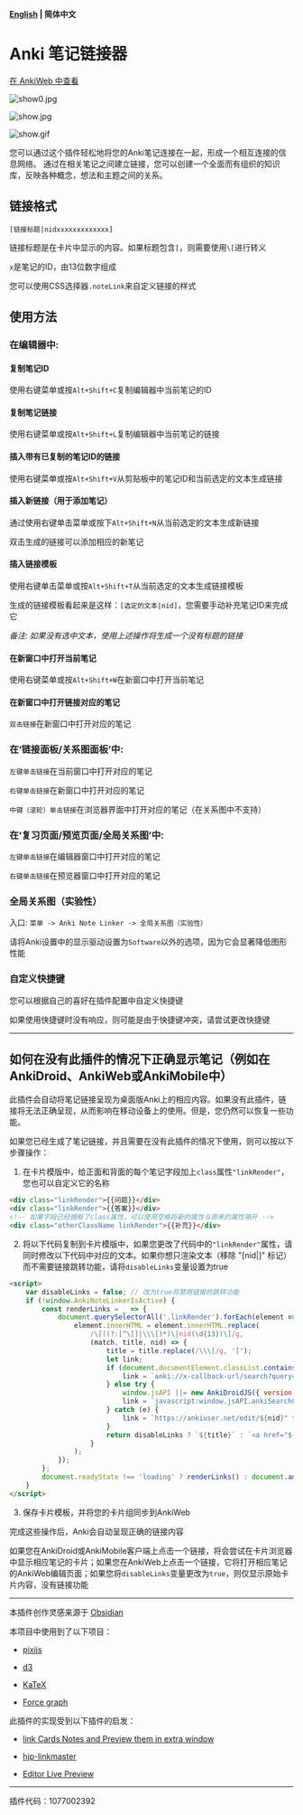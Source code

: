**[English](README.md) | 简体中文**

# Anki 笔记链接器

[在 AnkiWeb 中查看](https://ankiweb.net/shared/info/1077002392)

![show0.jpg](show0.jpg)

![show.jpg](show.jpg)

![show.gif](show.gif)

您可以通过这个插件轻松地将您的Anki笔记连接在一起，形成一个相互连接的信息网络。
通过在相关笔记之间建立链接，您可以创建一个全面而有组织的知识库，反映各种概念，想法和主题之间的关系。

## 链接格式

`[链接标题|nidxxxxxxxxxxxxx]`

链接标题是在卡片中显示的内容。如果标题包含`[`，则需要使用`\[`进行转义

`x`是笔记的ID，由13位数字组成

您可以使用CSS选择器`.noteLink`来自定义链接的样式

## 使用方法

### 在编辑器中:

#### 复制笔记ID

使用右键菜单或按`Alt+Shift+C`复制编辑器中当前笔记的ID

#### 复制笔记链接

使用右键菜单或按`Alt+Shift+L`复制编辑器中当前笔记的链接

#### 插入带有已复制的笔记ID的链接

使用右键菜单或按`Alt+Shift+V`从剪贴板中的笔记ID和当前选定的文本生成链接

#### 插入新链接（用于添加笔记）

通过使用右键单击菜单或按下`Alt+Shift+N`从当前选定的文本生成新链接

双击生成的链接可以添加相应的新笔记

#### 插入链接模板

使用右键单击菜单或按`Alt+Shift+T`从当前选定的文本生成链接模板

生成的链接模板看起来是这样：`[选定的文本|nid]`，您需要手动补充笔记ID来完成它

_备注: 如果没有选中文本，使用上述操作将生成一个没有标题的链接_

#### 在新窗口中打开当前笔记

使用右键菜单或按`Alt+Shift+W`在新窗口中打开当前笔记

#### 在新窗口中打开链接对应的笔记

`双击链接`在新窗口中打开对应的笔记

### 在‘链接面板/关系图面板’中:

`左键单击链接`在当前窗口中打开对应的笔记

`右键单击链接`在新窗口中打开对应的笔记

`中键（滚轮）单击链接`在浏览器界面中打开对应的笔记（在关系图中不支持）

### 在‘复习页面/预览页面/全局关系图’中:

`左键单击链接`在编辑器窗口中打开对应的笔记

`右键单击链接`在预览器窗口中打开对应的笔记

### 全局关系图（实验性）

入口: `菜单 -> Anki Note Linker -> 全局关系图（实验性）`

请将Anki设置中的显示驱动设置为`Software`以外的选项，因为它会显著降低图形性能

### 自定义快捷键

您可以根据自己的喜好在插件配置中自定义快捷键

如果使用快捷键时没有响应，则可能是由于快捷键冲突，请尝试更改快捷键

---
## 如何在没有此插件的情况下正确显示笔记（例如在AnkiDroid、AnkiWeb或AnkiMobile中）

此插件会自动将笔记链接呈现为桌面版Anki上的相应内容。如果没有此插件，链接将无法正确呈现，从而影响在移动设备上的使用。但是，您仍然可以恢复一些功能。

如果您已经生成了笔记链接，并且需要在没有此插件的情况下使用，则可以按以下步骤操作：

1. 在卡片模版中，给正面和背面的每个笔记字段加上`class`属性`"linkRender"`，您也可以自定义它的名称

```html
<div class="linkRender">{{问题}}</div>
<div class="linkRender">{{答案}}</div>
<!-- 如果字段已经拥有了class属性，可以使用空格将新的属性与原来的属性隔开 -->
<div class="otherClassName linkRender">{{补充}}</div>
```
2. 将以下代码复制到卡片模版中，如果您更改了代码中的`"linkRender"`属性，请同时修改以下代码中对应的文本。如果你想只渲染文本（移除 "[nid|]" 标记）而不需要链接跳转功能，请将`disableLinks`变量设置为true

```html
<script>
    var disableLinks = false; // 改为true将禁用链接的跳转功能
    if (!window.AnkiNoteLinkerIsActive) {
        const renderLinks = _ => {
            document.querySelectorAll('.linkRender').forEach(element => { // You can rename "linkRender" on this line, but leave the "." in front
                element.innerHTML = element.innerHTML.replace(
                    /\[((?:[^\[]|\\\[)*)\|nid(\d{13})\]/g,
                    (match, title, nid) => {
                        title = title.replace(/\\\[/g, '[');
                        let link;
                        if (document.documentElement.classList.contains('iphone') || document.documentElement.classList.contains('ipad')) {
                            link = `anki://x-callback-url/search?query=nid%3a${nid}`;
                        } else try {
                            window.jsAPI ||= new AnkiDroidJS({ version: "0.0.3", developer: "github.com/gugutu" });
                            link = `javascript:window.jsAPI.ankiSearchCard('nid:${nid}')`;
                        } catch (e) {
                            link = `https://ankiuser.net/edit/${nid}" target="_blank`;
                        }
                        return disableLinks ? `${title}` : `<a href="${link}" class="noteLink">${title}</a>`;
                    }
                );
            });
        };
        document.readyState !== 'loading' ? renderLinks() : document.addEventListener('DOMContentLoaded', renderLinks, { once: true });
    }
</script>
```

3. 保存卡片模板，并将您的卡片组同步到AnkiWeb

完成这些操作后，Anki会自动呈现正确的链接内容

如果您在AnkiDroid或AnkiMobile客户端上点击一个链接，将会尝试在卡片浏览器中显示相应笔记的卡片；如果您在AnkiWeb上点击一个链接，它将打开相应笔记的AnkiWeb编辑页面；如果您将`disableLinks`变量更改为`true`，则仅显示原始卡片内容，没有链接功能

---
本插件创作灵感来源于 [Obsidian](https://obsidian.md/)

本项目中使用到了以下项目：

- [pixijs](https://github.com/pixijs/pixijs)

- [d3](https://github.com/d3/d3)

- [KaTeX](https://github.com/KaTeX/KaTeX)

- [Force graph](https://github.com/vasturiano/force-graph)

此插件的实现受到以下插件的启发：

- [link Cards Notes and Preview them in extra window](https://ankiweb.net/shared/info/1423933177)

- [hjp-linkmaster](https://ankiweb.net/shared/info/1420819673)

- [Editor Live Preview](https://ankiweb.net/shared/info/1960039667)

---
插件代码：1077002392